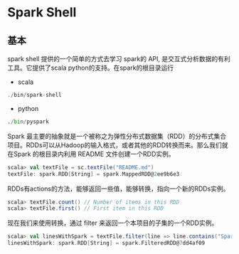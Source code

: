 # Spark Shell

## 基本
spark shell  提供的一个简单的方式去学习 spark的 API, 是交互式分析数据的有利工具。它提供了scala python的支持。在spark的根目录运行

* scala

```scala
./bin/spark-shell
``` 
* python

```python
./bin/pyspark
```

Spark 最主要的抽象就是一个被称之为弹性分布式数据集（RDD）的分布式集合项目。RDDs可以从Hadoop的输入格式，或者其他的RDD转换而来。那么我们就在Spark 的根目录内利用 README 文件创建一个RDD实例。

```scala
scala> val textFile = sc.textFile("README.md")
textFile: spark.RDD[String] = spark.MappedRDD@2ee9b6e3
```

RDDs有actions的方法，能够返回一些值，能够转换，指向一个新的RDDs实例。

```scala
scala> textFile.count() // Number of items in this RDD
scala> textFile.first() // First item in this RDD
```

现在我们来使用转换，通过 filter 来返回一个本项目的子集的一个RDD实例。

```scala
scala> val linesWithSpark = textFile.filter(line => line.contains("Spark"))
linesWithSpark: spark.RDD[String] = spark.FilteredRDD@7dd4af09
```